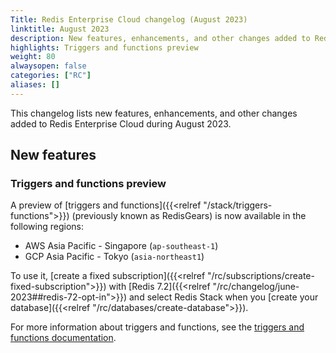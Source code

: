 ```yaml
---
Title: Redis Enterprise Cloud changelog (August 2023)
linktitle: August 2023
description: New features, enhancements, and other changes added to Redis Enterprise Cloud during August 2023.
highlights: Triggers and functions preview
weight: 80
alwaysopen: false
categories: ["RC"]
aliases: []
---
```


This changelog lists new features, enhancements, and other changes added to Redis Enterprise Cloud during August 2023.

## New features

### Triggers and functions preview

A preview of [triggers and functions]({{<relref "/stack/triggers-functions">}}) (previously known as RedisGears) is now available in the following regions:

- AWS Asia Pacific - Singapore (`ap-southeast-1`)
- GCP Asia Pacific - Tokyo (`asia-northeast1`)

To use it, [create a fixed subscription]({{<relref "/rc/subscriptions/create-fixed-subscription">}}) with [Redis 7.2]({{<relref "/rc/changelog/june-2023##redis-72-opt-in">}}) and select Redis Stack when you [create your database]({{<relref "/rc/databases/create-database">}}).

For more information about triggers and functions, see the [triggers and functions documentation](https://redis.io/docs/interact/programmability/triggers-and-functions).
